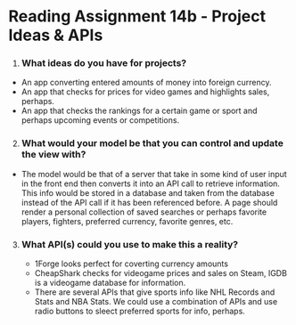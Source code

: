 # **Reading Assignment 14b - Project Ideas & APIs**

1. ### What ideas do you have for projects? 
  + An app converting entered amounts of money into foreign currency.
  + An app that checks for prices for video games and highlights sales, perhaps.
  + An app that checks the rankings for a certain game or sport and perhaps upcoming events or competitions.
  
2. ### What would your model be that you can control and update the view with?
  + The model would be that of a server that take in some kind of user input in the front end then converts it into an API call to retrieve information. This info would be stored in a database and taken from the database instead of the API call if it has been referenced before. A page should render a personal collection of saved searches or perhaps favorite players, fighters, preferred currency, favorite genres, etc.
  
3. ### What API(s) could you use to make this a reality?
    + 1Forge looks perfect for coverting currency amounts
    + CheapShark checks for videogame prices and sales on Steam, IGDB is a videogame database for information.
    + There are several APIs that give sports info like NHL Records and Stats and NBA Stats. We could use a combination of APIs and use radio buttons to sleect preferred sports for info, perhaps.
    
